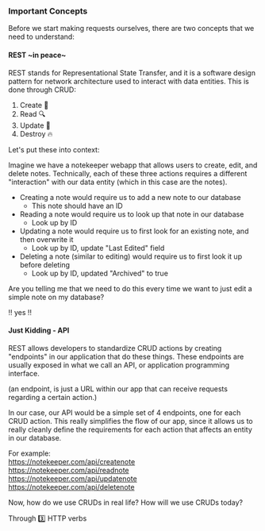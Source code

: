 ### Important Concepts

Before we start making requests ourselves, there are two concepts that we need to understand:


#### REST ~in peace~

REST stands for Representational State Transfer, and it is a software design pattern for network architecture used to interact with data entities. This is done through CRUD:

1. Create :hatching_chick:
2. Read :mag:
3. Update :pencil:
4. Destroy :fire: 

Let's put these into context:

Imagine we have a notekeeper webapp that allows users to create, edit, and delete notes. Technically, each of these three actions requires a different "interaction" with our data entity (which in this case are the notes). 

- Creating a note would require us to add a new note to our database
    - This note should have an ID
- Reading a note would require us to look up that note in our database
    - Look up by ID
- Updating a note would require us to first look for an existing note, and then overwrite it
    - Look up by ID, update "Last Edited" field
- Deleting a note (similar to editing) would require us to first look it up before deleting 
    - Look up by ID, updated "Archived" to true

Are you telling me that we need to do this every time we want to just edit a simple note on my database?

:bangbang: yes :bangbang:

#### Just Kidding - API

REST allows developers to standardize CRUD actions by creating "endpoints" in our application that do these things. These endpoints are usually exposed in what we call an API, or application programming interface.

(an endpoint, is just a URL within our app that can receive requests regarding a certain action.)

In our case, our API would be a simple set of 4 endpoints, one for each CRUD action. This really simplifies the flow of our app, since it allows us to really cleanly define the requirements for each action that affects an entity in our database. 

For example:  
https://notekeeper.com/api/createnote  
https://notekeeper.com/api/readnote  
https://notekeeper.com/api/updatenote  
https://notekeeper.com/api/deletenote  

Now, how do we use CRUDs in real life? How will we use CRUDs today?

Through :three: HTTP verbs 


